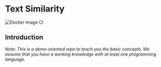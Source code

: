 # Text Similarity

![Docker Image CI](https://github.com/lisaong/stackup-workshops/workflows/Text%20Similarity%20CI/badge.svg)

## Introduction

*Note: This is a demo-oriented repo to teach you the basic concepts. We assume that you have a working knowledge with at least one programming language.*
